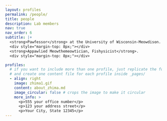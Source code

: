 ```yaml
---
layout: profiles
permalink: /people/
title: people
description: Lab members
nav: true
nav_order: 6
subtitle: |+
  <strong>Pawfessor</strong> at the University of Wisconsin-Meowdison. <br>
  <div style="margin-top: 8px;"></div> 
  <strong>Appawlied Meowthemeowtician, Fishysicist</strong>.
  <div style="margin-top: 8px;"></div> 

profiles:
  # if you want to include more than one profile, just replicate the following block
  # and create one content file for each profile inside _pages/
  - align: right
    image: zhima1.gif
    content: about_zhima.md
    image_circular: false # crops the image to make it circular
    more_info: >
      <p>555 your office number</p>
      <p>123 your address street</p>
      <p>Your City, State 12345</p>
---
```


